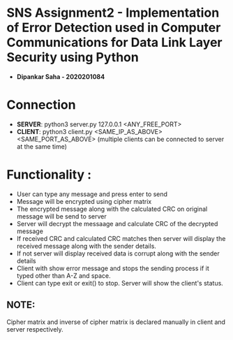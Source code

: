 # SNS Assignment2 - Implementation of Error Detection used in Computer Communications for Data Link Layer Security using Python
- **Dipankar Saha - 2020201084**

# Connection 

- **SERVER**: python3 server.py 127.0.0.1 <ANY_FREE_PORT>
- **CLIENT**: python3 client.py <SAME_IP_AS_ABOVE> <SAME_PORT_AS_ABOVE> (multiple clients can be connected to server at the same time)
  
# Functionality :
- User can type any message and press enter to send 
- Message will be encrypted using cipher matrix 
- The encrypted message along with the calculated CRC on original message will be send to server 
- Server will decrypt the messaage and calculate CRC of the decrypted message 
- If received CRC and calculated CRC matches then server will display the received message along with the sender details.
- If not server will display received data is corrupt along with the sender details
- Client with show error message and stops the sending process if it typed other than A-Z and space.
- Client can type exit or exit() to stop. Server will show the client's status.

## NOTE: 
Cipher matrix and inverse of cipher matrix is declared manually in client and server respectively.

